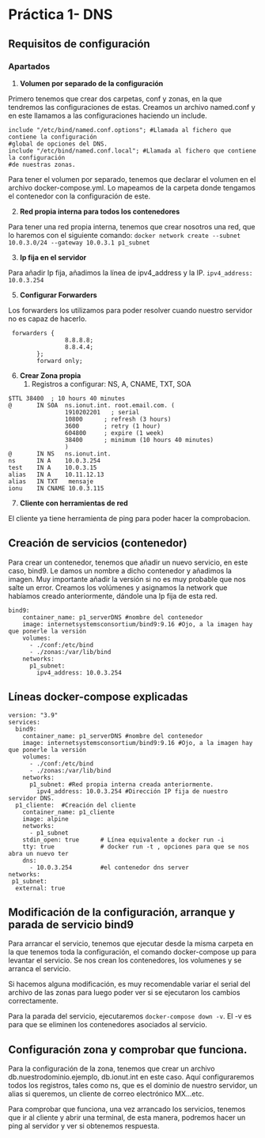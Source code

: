 # Práctica 1- DNS

## Requisitos de configuración 

### Apartados

1. <b>Volumen por separado de la configuración</b>

Primero tenemos que crear dos carpetas, conf y zonas, en la que tendremos las configuraciones de estas.
Creamos un archivo named.conf y en este llamamos a las configuraciones haciendo un include.

```
include "/etc/bind/named.conf.options"; #Llamada al fichero que contiene la configuración 
#global de opciones del DNS.
include "/etc/bind/named.conf.local"; #Llamada al fichero que contiene la configuración 
#de nuestras zonas.
```

Para tener el volumen por separado, tenemos que declarar el volumen en el archivo docker-compose.yml. Lo mapeamos de la carpeta donde tengamos el contenedor con la configuración de este.

2. <b>Red propia interna para todos los contenedores</b>

Para tener una red propia interna, tenemos que crear nosotros una red, que lo haremos con el siguiente comando: 
`docker network create --subnet 10.0.3.0/24 --gateway 10.0.3.1 p1_subnet`

3. <b>Ip fija en el servidor</b>

Para añadir Ip fija, añadimos la línea de ipv4_address y la IP.
`ipv4_address: 10.0.3.254`

5. <b>Configurar Forwarders</b>

Los forwarders los utilizamos para poder resolver cuando nuestro servidor no es capaz de hacerlo.

```
 forwarders {
                8.8.8.8;
                8.8.4.4;
        };
        forward only;
```

6. <b>Crear Zona propia </b>
    1. Registros a configurar: NS, A, CNAME, TXT, SOA

```
$TTL 38400	; 10 hours 40 minutes
@		IN SOA	ns.ionut.int. root.email.com. (
				1910202201   ; serial
				10800      ; refresh (3 hours)
				3600       ; retry (1 hour)
				604800     ; expire (1 week)
				38400      ; minimum (10 hours 40 minutes)
				)
@		IN NS	ns.ionut.int.
ns		IN A 	10.0.3.254
test	IN A	10.0.3.15
alias	IN A    10.11.12.13
alias	IN TXT   mensaje
ionu    IN CNAME 10.0.3.115
```
7. <b>Cliente con herramientas de red</b>

El cliente ya tiene herramienta de ping para poder hacer la comprobacion.

## Creación de servicios (contenedor)
Para crear un contenedor, tenemos que añadir un nuevo servicio, en este caso, bind9.
Le damos un nombre a dicho contenedor y añadimos la imagen. Muy importante añadir la versión si no es muy probable que nos salte un error.
Creamos los volúmenes y asignamos la network que habíamos creado anteriormente, dándole una Ip fija de esta red.
```
bind9:
    container_name: p1_serverDNS #nombre del contenedor
    image: internetsystemsconsortium/bind9:9.16 #Ojo, a la imagen hay que ponerle la versión
    volumes:
      - ./conf:/etc/bind
      - ./zonas:/var/lib/bind
    networks:
      p1_subnet:
        ipv4_address: 10.0.3.254
```

## Líneas docker-compose explicadas

```
version: "3.9"
services:
  bind9:
    container_name: p1_serverDNS #nombre del contenedor
    image: internetsystemsconsortium/bind9:9.16 #Ojo, a la imagen hay que ponerle la versión
    volumes:
      - ./conf:/etc/bind 
      - ./zonas:/var/lib/bind
    networks:
      p1_subnet: #Red propia interna creada anteriormente.
        ipv4_address: 10.0.3.254 #Dirección IP fija de nuestro servidor DNS.
  p1_cliente:  #Creación del cliente
    container_name: p1_cliente
    image: alpine
    networks: 
      - p1_subnet
    stdin_open: true      # Línea equivalente a docker run -i 
    tty: true             # docker run -t , opciones para que se nos abra un nuevo ter
    dns: 
      - 10.0.3.254        #el contenedor dns server
networks:
 p1_subnet: 
  external: true

```

## Modificación de la configuración, arranque y parada de servicio bind9

Para arrancar el servicio, tenemos que ejecutar desde la misma carpeta en la que tenemos toda la configuración, el comando docker-compose up para levantar el servicio.
Se nos crean los contenedores, los volumenes y se arranca el servicio.

Si hacemos alguna modificación, es muy recomendable variar el serial del archivo de las zonas para luego poder ver si se ejecutaron los cambios correctamente.

Para la parada del servicio, ejecutaremos `docker-compose down -v`. El -v es para que se eliminen los contenedores asociados al servicio.

## Configuración zona y comprobar que funciona.

Para la configuración de la zona, tenemos que crear un archivo db.nuestrodominio.ejemplo, db.ionut.int en este caso.
Aquí configuraremos todos los registros, tales como ns, que es el dominio de nuestro servidor, un alias si queremos, un cliente de correo electrónico MX...etc.

Para comprobar que funciona, una vez arrancado los servicios, tenemos que ir al cliente y abrir una terminal, de esta manera, podremos hacer un ping al servidor y ver si obtenemos respuesta.

